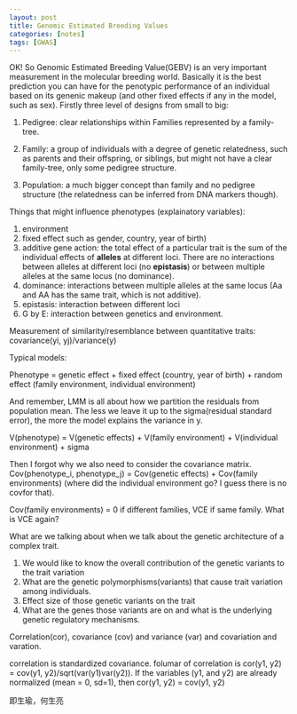 ```yaml
---
layout: post
title: Genomic Estimated Breeding Values
categories: [notes]
tags: [GWAS]
---
```


OK! So Genomic Estimated Breeding Value(GEBV) is an very important measurement in the molecular breeding world. Basically it is the best prediction you can have for the penotypic performance of an individual based on its genenic makeup (and other fixed effects if any in the model, such as sex). Firstly three level of designs from small to big:

1. Pedigree: clear relationships within Families represented by a family-tree.  

2. Family: a group of individuals with a degree of genetic relatedness, such as parents and their offspring, or siblings, but might not have a clear family-tree, only some pedigree structure.

3. Population: a much bigger concept than family and no pedigree structure (the relatedness can be inferred from DNA markers though).

Things that might influence phenotypes (explainatory variables):

1. environment 
2. fixed effect such as gender, country, year of birth)
2. additive gene action: the total effect of a particular trait is the sum of the individual effects of __alleles__ at different loci. There are no interactions between alleles at different loci (no __epistasis__) or between multiple alleles at the same locus (no dominance).
3. dominance: interactions between multiple alleles at the same locus (Aa and AA has the same trait, which is not additive).
4. epistasis: interaction between different loci
5. G by E: interaction between genetics and environment.

Measurement of similarity/resemblance between quantitative traits: covariance(yi, yj)/variance(y)

Typical models:

Phenotype = genetic effect + fixed effect (country, year of birth) + random effect (family environment, individual environment)

And remember, LMM is all about how we partition the residuals from population mean. The less we leave it up to the sigma(residual standard error), the more the model explains the variance in y.

V(phenotype) = V(genetic effects) + V(family environment) + V(individual environment) + sigma

Then I forgot why we also need to consider the covariance matrix.
Cov(phenotype_i, phenotype_j) = Cov(genetic effects) + Cov(family environments) (where did the individual environment go? I guess there is no covfor that).

Cov(family environments) = 0 if different families, VCE if same family. What is VCE again?

What are we talking about when we talk about the genetic architecture of a complex trait.
1. We would like to know the overall contribution of the genetic variants to the trait variation
2. What are the genetic polymorphisms(variants) that cause trait variation among individuals.
3. Effect size of those genetic variants on the trait
4. What are the genes those variants are on and what is the underlying genetic regulatory mechanisms.

Correlation(cor), covariance (cov) and variance (var) and covariation and varation. 

correlation is standardized covariance. folumar of correlation is cor(y1, y2) = cov(y1, y2)/sqrt(var(y1)var(y2)). If the variables (y1, and y2) are already normalized (mean = 0, sd=1), then cor(y1, y2) = cov(y1, y2)

即生瑜，何生亮






